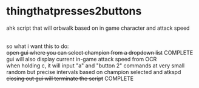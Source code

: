 # thingthatpresses2buttons
ahk script that will orbwalk based on in game character and attack speed<br><br>

so what i want this to do:<br>
<del>open gui where you can select champion from a dropdown list</del> COMPLETE<br>
gui will also display current in-game attack speed from OCR<br>
when holding c, it will input "a" and "button 2" commands at very small random but precise intervals based on champion selected and atkspd<br>
<del>closing out gui will terminate the script</del> COMPLETE

